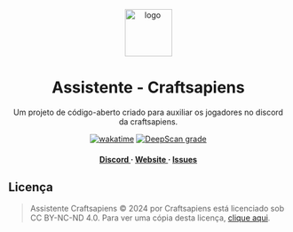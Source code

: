 <div align='center'>

<img src=https://i.imgur.com/WINt2vo.jpg alt="logo" width=85 height=85 />

<h1>Assistente - Craftsapiens</h1>
<p>Um projeto de código-aberto criado para auxiliar os jogadores no discord da craftsapiens. </p>

[![wakatime](https://wakatime.com/badge/github/davidcanas/AssistenteCraftsapiens.svg)](https://wakatime.com/badge/github/davidcanas/AssistenteCraftsapiens)
[![DeepScan grade](https://deepscan.io/api/teams/24076/projects/27644/branches/886079/badge/grade.svg)](https://deepscan.io/dashboard#view=project&tid=24076&pid=27644&bid=886079)

<h4><a href="https://is.gd/craftsapiens"> Discord </a> <span> · </span> <a href="https://craftsapiens.com.br"> Website </a> <span> · </span> <a href="https://github.com/davidcanas/assistentecraftsapiens/issues"> Issues </a> </h4>


</div>

## Licença

> Assistente Craftsapiens © 2024 por Craftsapiens está licenciado sob CC BY-NC-ND 4.0. Para ver uma cópia desta licença, [clique aqui](http://creativecommons.org/licenses/by-nc-nd/4.0/).
